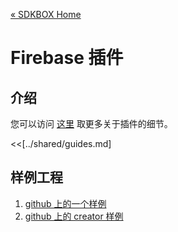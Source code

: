 [&#171; SDKBOX Home](http://sdkbox.com)

<h1>Firebase 插件</h1>

## 介绍
您可以访问 [这里](http://www.cocos2d-x.org/sdkbox/firebase) 取更多关于插件的细节。


<<[../shared/guides.md]


## 样例工程

1. [github 上的一个样例](https://github.com/sdkbox/sdkbox-sample-firebase)
2. [github 上的 creator 样例](https://github.com/sdkbox/sdkbox-sample-ccc200/tree/firebase)
